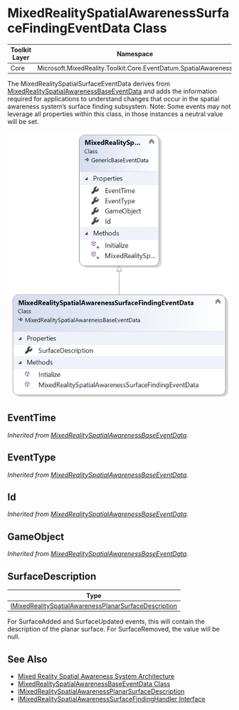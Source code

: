 # MixedRealitySpatialAwarenessSurfaceFindingEventData Class

| Toolkit Layer | Namespace |
| --- | --- |
| Core | Microsoft.MixedReality.Toolkit.Core.EventDatum.SpatialAwareness |

The MixedRealitySpatialSurfaceEventData derives from [MixedRealitySpatialAwarenessBaseEventData](./MixedRealitySpatialAwarenessBaseEventData.md) and adds the information required for applications to understand changes that occur in the spatial awareness system’s surface finding subsystem. Note: Some events may not leverage all properties within this class, in those instances a neutral value will be set.

<img src="Images/MixedRealitySpatialAwarenessSurfaceFindingEventData.png">

## EventTime

*Inherited from [MixedRealitySpatialAwarenessBaseEventData](./MixedRealitySpatialAwarenessBaseEventData.md).*

## EventType

*Inherited from [MixedRealitySpatialAwarenessBaseEventData](./MixedRealitySpatialAwarenessBaseEventData.md).*

## Id

*Inherited from [MixedRealitySpatialAwarenessBaseEventData](./MixedRealitySpatialAwarenessBaseEventData.md).*

## GameObject

*Inherited from [MixedRealitySpatialAwarenessBaseEventData](./MixedRealitySpatialAwarenessBaseEventData.md).*

## SurfaceDescription

| Type |
| --- |
| [IMixedRealitySpatialAwarenessPlanarSurfaceDescription](./IMixedRealitySpatialAwarenessPlanarSurfaceDescription.md) |

For SurfaceAdded and SurfaceUpdated events, this will contain the description of the planar surface. For SurfaceRemoved, the value will be null.

## See Also

- [Mixed Reality Spatial Awareness System Architecture](./SpatialAwarenessSystemArchitecture.md)
- [MixedRealitySpatialAwarenessBaseEventData Class](./MixedRealitySpatialAwarenessBaseEventData.md)
- [IMixedRealitySpatialAwarenessPlanarSurfaceDescription](./IMixedRealitySpatialAwarenessPlanarSurfaceDescription.md)
- [IMixedRealitySpatialAwarenessSurfaceFindingHandler Interface](./IMixedRealitySpatialAwarenessSurfaceFindingHandler.md)
